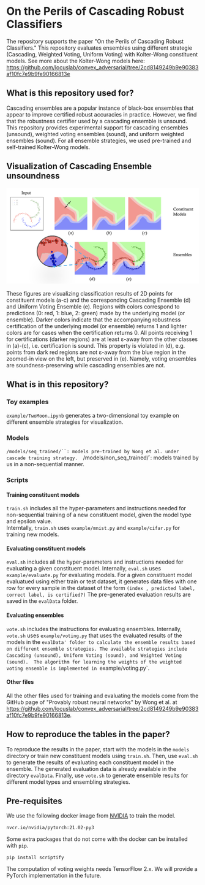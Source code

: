 # On the Perils of Cascading Robust Classifiers
The repository supports the paper "On the Perils of Cascading Robust Classifiers."
This repository evaluates ensembles using different strategie (Cascading, Weighted Voting, Uniform Voting) with Kolter-Wong constituent models.
See more about the Kolter-Wong models here: https://github.com/locuslab/convex_adversarial/tree/2cd8149249b9e90383af10fc7e9b9fe90166813e

## What is this repository used for?
Cascading ensembles are a popular instance of black-box ensembles that appear to improve certified robust accuracies in practice. 
However, we find that the robustness certifier used by a cascading ensemble is unsound. 
This repository provides experimental support for cascading ensembles (unsound),  weighted voting ensembles (sound), and uniform weighted ensembles (sound). 
For all ensemble strategies, we used pre-trained and self-trained Kolter-Wong models.

## Visualization of Cascading Ensemble unsoundness

<p align = "center">
<img src = "examples/ensemble.png">
</p>
<p align = "left">
These figures are visualizing classification results of 2D points for constituent models (a-c) and the corresponding Cascading Ensemble (d) and Uniform Voting Ensemble (e). Regions with colors correspond to predictions (0: red, 1: blue, 2: green) made by the underlying model (or ensemble). Darker colors indicate that the accompanying robustness certification of the underlying model (or ensemble) returns 1 and lighter colors are for cases when the certification returns 0. All points receiving 1 for certifications (darker regions) are at least ε-away from the other classes in (a)-(c), i.e. certification is sound. This property is violated in (d), e.g. points from dark red regions are not ε-away from the blue region in the zoomed-in view on the left, but preserved in (e). Namely, voting ensembles are soundness-preserving while cascading ensembles are not.
</p>


## What is in this repository?
### Toy examples
`example/TwoMoon.ipynb` generates a two-dimensional toy example on different ensemble strategies for visualization. 

### Models
`/models/seq_trained/``: models pre-trained by Wong et al. under cascade training strategy. 
`/models/non_seq_trained/`: models trained by us in a non-sequential manner. 


### Scripts

#### Training constituent models

`train.sh` includes all the hyper-parameters and instructions needed for non-sequential training of a new constituent model, given the model type and epsilon value.  
Interntally, `train.sh` uses `example/mnist.py` and `example/cifar.py` for training new models. 

#### Evaluating constituent models
`eval.sh` includes all the hyper-parameters and instructions needed for evaluating a given constituent model. 
Internally, `eval.sh` uses `example/evaluate.py` for evaluating models. 
For a given constituent model evaluatued using either train or test dataset, it generates data files with one row for every sample in the dataset of the form  `(index , predicted label, correct label, is certified?)`
The pre-generated evaluation results are saved in the `evalData` folder. 

#### Evaluating ensembles
`vote.sh` includes the instructions for evaluating ensembles. Internally, `vote.sh` uses `example/voting.py` that  uses the evaluated results of the models in the `evalData' folder to calculate the ensemble results based on different ensemble strategies.
The available strategies include Cascading (unsound), Uniform Voting (sound), and Weighted Voting (sound). 
The algorithm for learning the weights of the weighted voting ensemble is implemented in `example/voting.py`.

#### Other files
All the other files used for training and evaluating the models come from the GitHub page of "Provably robust neural networks" by Wong et al. at https://github.com/locuslab/convex_adversarial/tree/2cd8149249b9e90383af10fc7e9b9fe90166813e.


## How to reproduce the tables in the paper?
To reproduce the results in the paper, start with the models in the `models` directory or train new constituent models using `train.sh`. Then, use `eval.sh` to generate the results of evaluating each  constituent model in the ensemble. The generated evaluation data is already available in the directory `evalData`. Finally, use `vote.sh` to generate ensemble results for different  model types and ensembling strategies. 

## Pre-requisites

We use the following docker image from [NVIDIA](https://catalog.ngc.nvidia.com/orgs/nvidia/containers/pytorch) to train the model.
```
nvcr.io/nvidia/pytorch:21.02-py3
```

Some extra packages that do not come with the docker can be installed with `pip`. 

```
pip install scriptify
```

The computation of voting weights needs TensorFlow 2.x. We will provide a PyTorch implementation in the future. 
